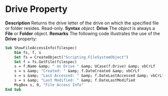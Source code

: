 
# Drive Property



 **Description**
Returns the drive letter of the drive on which the specified file or folder resides. Read-only.
 **Syntax**
 _object_. **Drive**
The  _object_ is always a **File** or **Folder** object.
 **Remarks**
The following code illustrates the use of the  **Drive** property:



```vb
Sub ShowFileAccessInfo(filespec)
    Dim fs, f, s
    Set fs = CreateObject("Scripting.FileSystemObject")
    Set f = fs.GetFile(filespec)
    s = f.Name &amp; " on Drive " &amp; UCase(f.Drive) &amp; vbCrLf
    s = s &amp; "Created: " &amp; f.DateCreated &amp; vbCrLf
    s = s &amp; "Last Accessed: " &amp; f.DateLastAccessed &amp; vbCrLf
    s = s &amp; "Last Modified: " &amp; f.DateLastModified  
    MsgBox s, 0, "File Access Info"
End Sub

```

